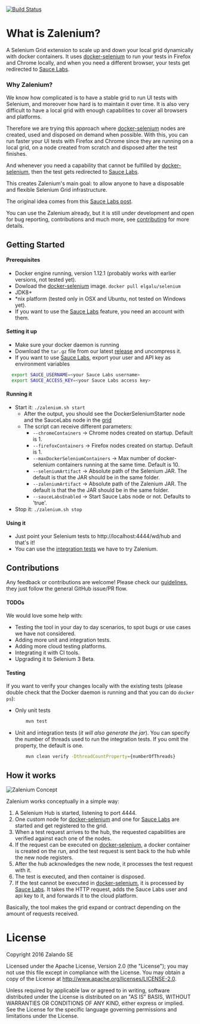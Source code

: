 [![Build Status](https://travis-ci.org/zalando-incubator/zalenium.svg?branch=master)](https://travis-ci.org/zalando-incubator/zalenium)

# What is Zalenium?
A Selenium Grid extension to scale up and down your local grid dynamically with docker containers. It uses [docker-selenium](https://github.com/elgalu/docker-selenium) to run your tests in Firefox and Chrome locally, and when you need a different browser, your tests get redirected to [Sauce Labs](https://saucelabs.com/).

### Why Zalenium?
We know how complicated is to have a stable grid to run UI tests with Selenium, and moreover how hard is to maintain it over time. It is also very difficult to have a local grid with enough capabilities to cover all browsers and platforms. 

Therefore we are trying this approach where [docker-selenium](https://github.com/elgalu/docker-selenium) nodes are created, used and disposed on demand when possible. With this, you can run faster your UI tests with Firefox and Chrome since they are running on a local grid, on a node created from scratch and disposed after the test finishes. 

And whenever you need a capability that cannot be fulfilled by [docker-selenium](https://github.com/elgalu/docker-selenium), then the test gets redirected to [Sauce Labs](https://saucelabs.com/).

This creates Zalenium's main goal: to allow anyone to have a disposable and flexible Selenium Grid infrastructure.

The original idea comes from this [Sauce Labs post](https://saucelabs.com/blog/introducing-the-sauce-plugin-for-selenium-grid).

You can use the Zalenium already, but it is still under development and open for bug reporting, contributions and much more, see [contributing](CONTRIBUTING.md) for more details.

## Getting Started

#### Prerequisites 
* Docker engine running, version 1.12.1 (probably works with earlier versions, not tested yet).
* Dowload the [docker-selenium](https://github.com/elgalu/docker-selenium) image. `docker pull elgalu/selenium`
* JDK8+
* *nix platform (tested only in OSX and Ubuntu, not tested on Windows yet).
* If you want to use the [Sauce Labs](https://saucelabs.com/) feature, you need an account with them.

#### Setting it up
* Make sure your docker daemon is running
* Download the `tar.gz` file from our latest [release](https://github.com/zalando-incubator/zalenium/releases/latest) and uncompress it.
* If you want to use [Sauce Labs](https://saucelabs.com/), export your user and API key as environment variables
```sh
  export SAUCE_USERNAME=<your Sauce Labs username>
  export SAUCE_ACCESS_KEY=<your Sauce Labs access key>
``` 

#### Running it
* Start it: `./zalenium.sh start`
  * After the output, you should see the DockerSeleniumStarter node and the SauceLabs node in the [grid](http://localhost:4444/grid/console)
  * The script can receive different parameters:
    * `--chromeContainers` -> Chrome nodes created on startup. Default is 1.
    * `--firefoxContainers` -> Firefox nodes created on startup. Default is 1.
    * `--maxDockerSeleniumContainers` -> Max number of docker-selenium containers running at the same time. Default is 10.
    * `--seleniumArtifact` -> Absolute path of the Selenium JAR. The default is that the JAR should be in the same folder.
    * `--zaleniumArtifact` -> Absolute path of the Zalenium JAR. The default is that the the JAR should be in the same folder.
    * `--sauceLabsEnabled` -> Start Sauce Labs node or not. Defaults to 'true'.
* Stop it: `./zalenium.sh stop`

#### Using it
* Just point your Selenium tests to http://localhost:4444/wd/hub and that's it!
* You can use the [integration tests](./src/test/java/de/zalando/tip/zalenium/it/ParallelIT.java) we have to try Zalenium.

## Contributions 
Any feedback or contributions are welcome! Please check our [guidelines](CONTRIBUTING.md), they just follow the general GitHub issue/PR flow.

#### TODOs
We would love some help with:
* Testing the tool in your day to day scenarios, to spot bugs or use cases we have not considered.
* Adding more unit and integration tests.
* Adding more cloud testing platforms.
* Integrating it with CI tools.
* Upgrading it to Selenium 3 Beta.

#### Testing

If you want to verify your changes locally with the existing tests (please double check that the Docker daemon is running and that you can do `docker ps`):
* Only unit tests

    ```sh
        mvn test
    ```
* Unit and integration tests (_it will also generate the jar_). You can specify the number of threads used to run the integration tests. If you omit the property, the default is one.

    ```sh
        mvn clean verify -DthreadCountProperty={numberOfThreads}
    ```


## How it works

![Zalenium Concept](./images/zalenium_structure.png)

Zalenium works conceptually in a simple way:

1. A Selenium Hub is started, listening to port 4444.
2. One custom node for [docker-selenium](https://github.com/elgalu/docker-selenium) and one for [Sauce Labs](https://saucelabs.com/) are started and get registered to the grid.
3. When a test request arrives to the hub, the requested capabilities are verified against each one of the nodes.
4. If the request can be executed on [docker-selenium](https://github.com/elgalu/docker-selenium), a docker container is created on the run, and the test request is sent back to the hub while the new node registers.
5. After the hub acknowledges the new node, it processes the test request with it.
6. The test is executed, and then container is disposed.
7. If the test cannot be executed in [docker-selenium](https://github.com/elgalu/docker-selenium), it is processed by [Sauce Labs](https://saucelabs.com/). It takes the HTTP request, adds the Sauce Labs user and api key to it, and forwards it to the cloud platform.

Basically, the tool makes the grid expand or contract depending on the amount of requests received.

License
===================

Copyright 2016 Zalando SE

Licensed under the Apache License, Version 2.0 (the "License"); you may not use this file except in compliance with the License. You may obtain a copy of the License at http://www.apache.org/licenses/LICENSE-2.0.

Unless required by applicable law or agreed to in writing, software distributed under the License is distributed on an "AS IS" BASIS, WITHOUT WARRANTIES OR CONDITIONS OF ANY KIND, either express or implied. See the License for the specific language governing permissions and limitations under the License.
